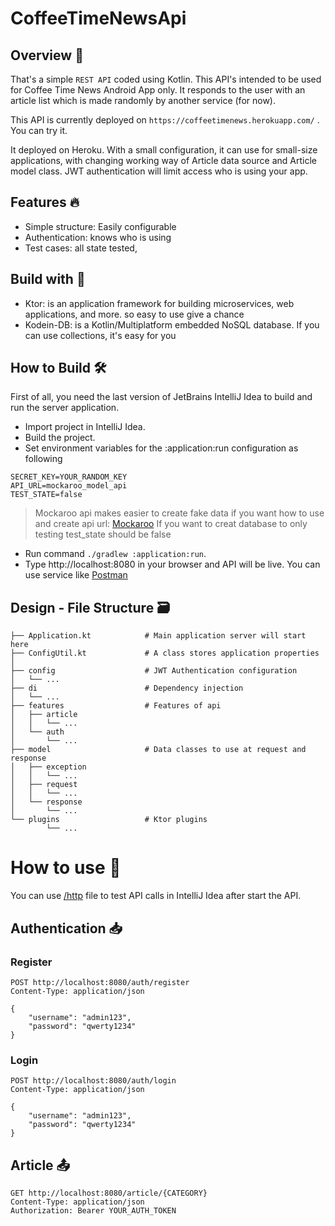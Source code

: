 # CoffeeTimeNewsApi

## Overview :bookmark_tabs:
That's a simple `REST API` coded using Kotlin. This API's intended to be used for Coffee Time News Android App only. It responds to the user with an article list which is made randomly by another service (for now).

This API is currently deployed on `https://coffeetimenews.herokuapp.com/` . You can try it.

It deployed on Heroku. With a small configuration, it can use for small-size applications, with changing working way of Article data source and Article model class. JWT authentication will limit access who is using your app.

## Features :fire:
- Simple structure: Easily configurable
- Authentication: knows who is using
- Test cases: all state tested,

## Build with :paperclip: 
- Ktor: is an application framework for building microservices, web applications, and more. so easy to use give a chance 
- Kodein-DB: is a Kotlin/Multiplatform embedded NoSQL database. If you can use collections, it's easy for you

## How to Build :hammer_and_wrench:
First of all, you need the last version of JetBrains IntelliJ Idea to build and run the server application.
- Import project in IntelliJ Idea.
- Build the project.
- Set environment variables for the :application:run configuration as following
```
SECRET_KEY=YOUR_RANDOM_KEY
API_URL=mockaroo_model_api              
TEST_STATE=false
```
> Mockaroo api makes easier to create fake data if you want how to use and create api url: [Mockaroo](https://www.mockaroo.com/apis)
> If you want to creat database to only testing test_state should be false
- Run command `./gradlew :application:run`.
- Type http://localhost:8080 in your browser and API will be live. You can use service like [Postman](https://www.postman.com)

## Design - File Structure :card_file_box:

```
├── Application.kt            # Main application server will start here
├── ConfigUtil.kt             # A class stores application properties
│ 
├── config                    # JWT Authentication configuration
│   └── ...
├── di                        # Dependency injection 
│   └── ...
├── features                  # Features of api
│   ├── article
│   │   └── ...
│   └── auth
│       └── ...
├── model                     # Data classes to use at request and response
│   ├── exception
│   │   └── ...
│   ├── request
│   │   └── ...
│   └── response
│       └── ...
└── plugins                   # Ktor plugins
        └── ...
```
# How to use :electric_plug: 
You can use [/http]() file to test API calls in IntelliJ Idea after start the API.

## Authentication :inbox_tray:
### Register
```
POST http://localhost:8080/auth/register
Content-Type: application/json

{
    "username": "admin123",
    "password": "qwerty1234"
}
```
### Login
```
POST http://localhost:8080/auth/login
Content-Type: application/json

{
    "username": "admin123",
    "password": "qwerty1234"
}
```

## Article 	:outbox_tray:
```
GET http://localhost:8080/article/{CATEGORY}
Content-Type: application/json
Authorization: Bearer YOUR_AUTH_TOKEN
```
